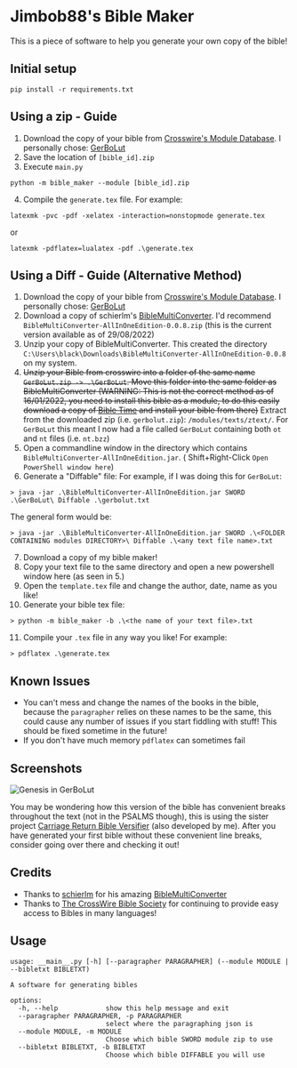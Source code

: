 # Jimbob88's Bible Maker

This is a piece of software to help you generate your own copy of the bible!

## Initial setup

```commandline
pip install -r requirements.txt
```

## Using a zip - Guide

1. Download the copy of your bible from [Crosswire's Module Database](http://crosswire.org/sword/modules/ModDisp.jsp?modType=Bibles). I personally
   chose: [GerBoLut](http://crosswire.org/sword/modules/ModInfo.jsp?modName=GerBoLut)
2. Save the location of `[bible_id].zip`
3. Execute `main.py`

```commandline
python -m bible_maker --module [bible_id].zip
```

4. Compile the `generate.tex` file. For example:

```commandline
latexmk -pvc -pdf -xelatex -interaction=nonstopmode generate.tex 
```

or

```commandline
latexmk -pdflatex=lualatex -pdf .\generate.tex
```

## Using a Diff - Guide (Alternative Method)

1. Download the copy of your bible from [Crosswire's Module Database](http://crosswire.org/sword/modules/ModDisp.jsp?modType=Bibles). I personally
   chose: [GerBoLut](http://crosswire.org/sword/modules/ModInfo.jsp?modName=GerBoLut)
2. Download a copy of schierlm's [BibleMultiConverter](https://github.com/schierlm/BibleMultiConverter). I'd
   recommend `BibleMultiConverter-AllInOneEdition-0.0.8.zip` (this is the current version available as of 29/08/2022)
3. Unzip your copy of BibleMultiConverter. This created the directory `C:\Users\black\Downloads\BibleMultiConverter-AllInOneEdition-0.0.8` on my
   system.
4. <s>Unzip your Bible from crosswire into a folder of the same name `GerBoLut.zip -> .\GerBoLut`.
   Move this folder into the same folder as BibleMultiConverter (WARNING: This is not the correct method as of 16/01/2022, you need to install this
   bible as a module, to do this easily download a copy of [Bible Time](https://bibletime.info/) and install your bible from there)</s>
   Extract from the downloaded zip (i.e. `gerbolut.zip`): `/modules/texts/ztext/`. For `GerBoLut` this meant I now had a file called `GerBoLut`
   containing both `ot` and `nt` files (i.e. `nt.bzz`)
5. Open a commandline window in the directory which contains `BibleMultiConverter-AllInOneEdition.jar`. (
   Shift+Right-Click `Open PowerShell window here`)
6. Generate a "Diffable" file:
   For example, if I was doing this for `GerBoLut`:

```
> java -jar .\BibleMultiConverter-AllInOneEdition.jar SWORD .\GerBoLut\ Diffable .\gerbolut.txt
```

The general form would be:

```
> java -jar .\BibleMultiConverter-AllInOneEdition.jar SWORD .\<FOLDER CONTAINING modules DIRECTORY>\ Diffable .\<any text file name>.txt
```

7. Download a copy of my bible maker!
8. Copy your text file to the same directory and open a new powershell window here (as seen in 5.)
9. Open the `template.tex` file and change the author, date, name as you like!
10. Generate your bible tex file:

```
> python -m bible_maker -b .\<the name of your text file>.txt
```

11. Compile your `.tex` file in any way you like!
    For example:

```
> pdflatex .\generate.tex
```

## Known Issues

- You can't mess and change the names of the books in the bible, because the `paragrapher` relies on these names to be the same, this could cause any
  number of issues if you start fiddling with stuff! This should be fixed sometime in the future!
- If you don't have much memory `pdflatex` can sometimes fail

## Screenshots

![Genesis in GerBoLut](https://i.imgur.com/PasLv6B.png)

You may be wondering how this version of the bible has convenient breaks throughout the text (not in the PSALMS though), this is using the sister
project [Carriage Return Bible Versifier](https://github.com/jimbob88/CR_bible) (also developed by me). After you have generated your first bible
without these convenient line breaks, consider going over there and checking it out!

## Credits

- Thanks to [schierlm](https://github.com/schierlm) for his amazing [BibleMultiConverter](https://github.com/schierlm/BibleMultiConverter)
- Thanks to [The CrossWire Bible Society](https://crosswire.org/) for continuing to provide easy access to Bibles in many languages!

## Usage

```commandline
usage: __main__.py [-h] [--paragrapher PARAGRAPHER] (--module MODULE | --bibletxt BIBLETXT)

A software for generating bibles

options:
  -h, --help            show this help message and exit
  --paragrapher PARAGRAPHER, -p PARAGRAPHER
                        select where the paragraphing json is
  --module MODULE, -m MODULE
                        Choose which bible SWORD module zip to use
  --bibletxt BIBLETXT, -b BIBLETXT
                        Choose which bible DIFFABLE you will use
```